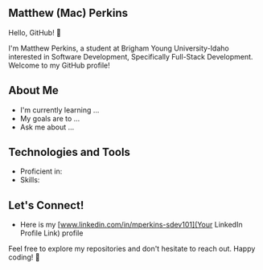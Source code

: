 ## Matthew (Mac) Perkins

Hello, GitHub! 👋

I'm Matthew Perkins, a student at Brigham Young University-Idaho interested in Software Development, Specifically Full-Stack Development. Welcome to my GitHub profile!

## About Me

- I'm currently learning ...
- My goals are to ...
- Ask me about ...

## Technologies and Tools

- Proficient in: <List of Programming Languages or Technologies>
- Skills: <Any Other Skills or Tools You Want to Highlight>

## Let's Connect!

- Here is my [www.linkedin.com/in/mperkins-sdev101](Your LinkedIn Profile Link) profile

Feel free to explore my repositories and don't hesitate to reach out. Happy coding! 🚀

<!--
**MacPerkins/MacPerkins** is a ✨ _special_ ✨ repository because its `README.md` (this file) appears on your GitHub profile.

Here are some ideas to get you started:

- 🔭 I’m currently working on ...
- 🌱 I’m currently learning ...
- 👯 I’m looking to collaborate on ...
- 🤔 I’m looking for help with ...
- 💬 Ask me about ...
- 📫 How to reach me: ...
- 😄 Pronouns: ...
- ⚡ Fun fact: ...
-->
